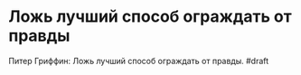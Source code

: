 # Ложь лучший способ ограждать от правды

Питер Гриффин: Ложь лучший способ ограждать от правды.
#draft
